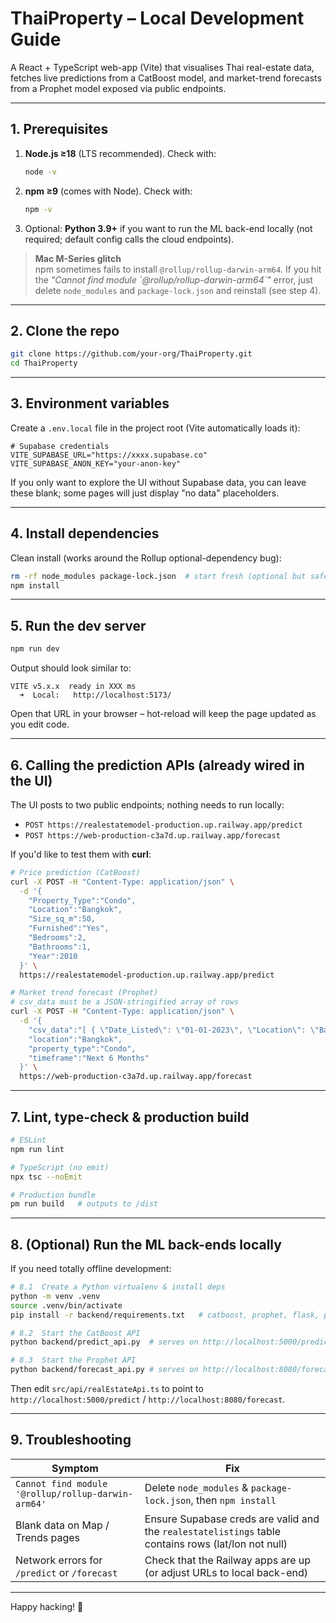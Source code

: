 # ThaiProperty – Local Development Guide

A React + TypeScript web-app (Vite) that visualises Thai real-estate data, fetches live predictions from a CatBoost model, and market-trend forecasts from a Prophet model exposed via public endpoints.

---

## 1. Prerequisites

1. **Node.js ≥18** (LTS recommended). Check with:
   ```bash
   node -v
   ```
2. **npm ≥9** (comes with Node). Check with:
   ```bash
   npm -v
   ```
3. Optional: **Python 3.9+** if you want to run the ML back-end locally (not required; default config calls the cloud endpoints).

> **Mac M-Series glitch**  
> npm sometimes fails to install `@rollup/rollup-darwin-arm64`. If you hit the _"Cannot find module \`@rollup/rollup-darwin-arm64\`"_ error, just delete `node_modules` and `package-lock.json` and reinstall (see step 4).

---

## 2. Clone the repo

```bash
git clone https://github.com/your-org/ThaiProperty.git
cd ThaiProperty
```

---

## 3. Environment variables

Create a `.env.local` file in the project root (Vite automatically loads it):

```
# Supabase credentials
VITE_SUPABASE_URL="https://xxxx.supabase.co"
VITE_SUPABASE_ANON_KEY="your-anon-key"
```

If you only want to explore the UI without Supabase data, you can leave these blank; some pages will just display "no data" placeholders.

---

## 4. Install dependencies

Clean install (works around the Rollup optional-dependency bug):

```bash
rm -rf node_modules package-lock.json  # start fresh (optional but safe)
npm install
```

---

## 5. Run the dev server

```bash
npm run dev
```

Output should look similar to:
```
VITE v5.x.x  ready in XXX ms
  ➜  Local:   http://localhost:5173/
```
Open that URL in your browser – hot-reload will keep the page updated as you edit code.

---

## 6. Calling the prediction APIs (already wired in the UI)

The UI posts to two public endpoints; nothing needs to run locally:

* `POST https://realestatemodel-production.up.railway.app/predict`
* `POST https://web-production-c3a7d.up.railway.app/forecast`

If you'd like to test them with **curl**:

```bash
# Price prediction (CatBoost)
curl -X POST -H "Content-Type: application/json" \
  -d '{
    "Property_Type":"Condo",
    "Location":"Bangkok",
    "Size_sq_m":50,
    "Furnished":"Yes",
    "Bedrooms":2,
    "Bathrooms":1,
    "Year":2010
  }' \
  https://realestatemodel-production.up.railway.app/predict

# Market trend forecast (Prophet)
# csv_data must be a JSON-stringified array of rows
curl -X POST -H "Content-Type: application/json" \
  -d '{
    "csv_data":"[ { \"Date_Listed\": \"01-01-2023\", \"Location\": \"Bangkok\", \"Property_Type\": \"Condo\", \"Price\": 4000000 } ]",
    "location":"Bangkok",
    "property_type":"Condo",
    "timeframe":"Next 6 Months"
  }' \
  https://web-production-c3a7d.up.railway.app/forecast
```

---

## 7. Lint, type-check & production build

```bash
# ESLint
npm run lint

# TypeScript (no emit)
npx tsc --noEmit

# Production bundle
pm run build   # outputs to /dist
```

---

## 8. (Optional) Run the ML back-ends locally

If you need totally offline development:

```bash
# 8.1  Create a Python virtualenv & install deps
python -m venv .venv
source .venv/bin/activate
pip install -r backend/requirements.txt   # catboost, prophet, flask, pandas

# 8.2  Start the CatBoost API
python backend/predict_api.py  # serves on http://localhost:5000/predict

# 8.3  Start the Prophet API
python backend/forecast_api.py # serves on http://localhost:8080/forecast
```

Then edit `src/api/realEstateApi.ts` to point to `http://localhost:5000/predict` / `http://localhost:8080/forecast`.

---

## 9. Troubleshooting

| Symptom | Fix |
|---------|-----|
| `Cannot find module '@rollup/rollup-darwin-arm64'` | Delete `node_modules` & `package-lock.json`, then `npm install` |
| Blank data on Map / Trends pages | Ensure Supabase creds are valid and the `realestatelistings` table contains rows (lat/lon not null) |
| Network errors for `/predict` or `/forecast` | Check that the Railway apps are up (or adjust URLs to local back-end) |

---

Happy hacking! 🎉
